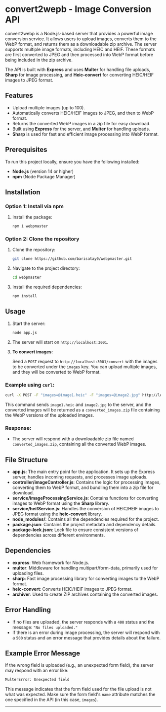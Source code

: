 # convert2wepb - Image Conversion API

convert2webp is a Node.js-based server that provides a powerful image conversion service. It allows users to upload images, converts them to the WebP format, and returns them as a downloadable zip archive. The server supports multiple image formats, including HEIC and HEIF. These formats are first converted to JPEG and then processed into WebP format before being included in the zip archive.

The API is built with **Express** and uses **Multer** for handling file uploads, **Sharp** for image processing, and **Heic-convert** for converting HEIC/HEIF images to JPEG format.

## Features

- Upload multiple images (up to 100).
- Automatically converts HEIC/HEIF images to JPEG, and then to WebP format.
- Returns the converted WebP images in a zip file for easy download.
- Built using **Express** for the server, and **Multer** for handling uploads.
- **Sharp** is used for fast and efficient image processing into WebP format.

## Prerequisites

To run this project locally, ensure you have the following installed:

- **Node.js** (version 14 or higher)
- **npm** (Node Package Manager)

## Installation

### Option 1: Install via npm

1. Install the package:
   ```bash
   npm i webpmaster
   ```

### Option 2: Clone the repository

1. Clone the repository:
   ```bash
   git clone https://github.com/barisatay0/webpmaster.git
   ```

2. Navigate to the project directory:
   ```bash
   cd webpmaster
   ```

3. Install the required dependencies:
   ```bash
   npm install
   ```

## Usage

1. Start the server:

   ```bash
   node app.js
   ```

2. The server will start on `http://localhost:3001`.

3. **To convert images:**

   Send a `POST` request to `http://localhost:3001/convert` with the images to be converted under the `images` key. You can upload multiple images, and they will be converted to WebP format.

### Example using `curl`:

```bash
curl -X POST -F "images=@image1.heic" -F "images=@image2.jpg" http://localhost:3001/convert --output converted_images.zip
```

This command sends `image1.heic` and `image2.jpg` to the server, and the converted images will be returned as a `converted_images.zip` file containing the WebP versions of the uploaded images.

### Response:

- The server will respond with a downloadable zip file named `converted_images.zip`, containing all the converted WebP images.

## File Structure

- **app.js**: The main entry point for the application. It sets up the Express server, handles incoming requests, and processes image uploads.
- **controller/imageController.js**: Contains the logic for processing images, converting them to WebP format, and bundling them into a zip file for download.
- **service/imageProcessingService.js**: Contains functions for converting images to WebP format using the **Sharp** library.
- **service/heifService.js**: Handles the conversion of HEIC/HEIF images to JPEG format using the **heic-convert** library.
- **node_modules/**: Contains all the dependencies required for the project.
- **package.json**: Contains the project metadata and dependency details.
- **package-lock.json**: Lock file to ensure consistent versions of dependencies across different environments.

## Dependencies

- **express**: Web framework for Node.js.
- **multer**: Middleware for handling multipart/form-data, primarily used for uploading files.
- **sharp**: Fast image processing library for converting images to the WebP format.
- **heic-convert**: Converts HEIC/HEIF images to JPEG format.
- **archiver**: Used to create ZIP archives containing the converted images.

## Error Handling

- If no files are uploaded, the server responds with a `400` status and the message: `"No files uploaded."`
- If there is an error during image processing, the server will respond with a `500` status and an error message that provides details about the failure.

## Example Error Message

If the wrong field is uploaded (e.g., an unexpected form field), the server may respond with an error like:

```html
MulterError: Unexpected field
```

This message indicates that the form field used for the file upload is not what was expected. Make sure the form field's `name` attribute matches the one specified in the API (in this case, `images`).

---
